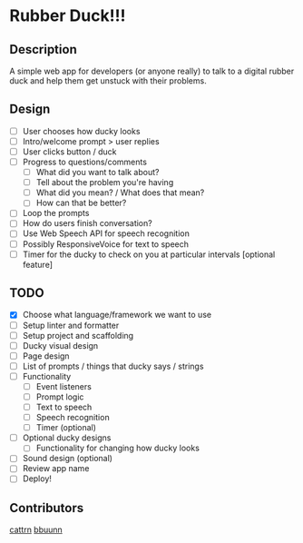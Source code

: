 # Rubber Duck!!!

## Description

A simple web app for developers (or anyone really) to talk to a digital rubber duck and help them get unstuck with their problems.

## Design

- [ ] User chooses how ducky looks
- [ ] Intro/welcome prompt > user replies
- [ ] User clicks button / duck
- [ ] Progress to questions/comments
  - [ ] What did you want to talk about?
  - [ ] Tell about the problem you're having
  - [ ] What did you mean? / What does that mean?
  - [ ] How can that be better?
- [ ] Loop the prompts
- [ ] How do users finish conversation?
- [ ] Use Web Speech API for speech recognition
- [ ] Possibly ResponsiveVoice for text to speech
- [ ] Timer for the ducky to check on you at particular intervals [optional feature]

## TODO

- [x] Choose what language/framework we want to use
- [ ] Setup linter and formatter
- [ ] Setup project and scaffolding
- [ ] Ducky visual design
- [ ] Page design
- [ ] List of prompts / things that ducky says / strings
- [ ] Functionality
  - [ ] Event listeners
  - [ ] Prompt logic
  - [ ] Text to speech
  - [ ] Speech recognition
  - [ ] Timer (optional)
- [ ] Optional ducky designs
  - [ ] Functionality for changing how ducky looks
- [ ] Sound design (optional)
- [ ] Review app name
- [ ] Deploy!

## Contributors

[cattrn](https://github.com/cattrn)
[bbuunn](https://github.com/Bbuunn)
